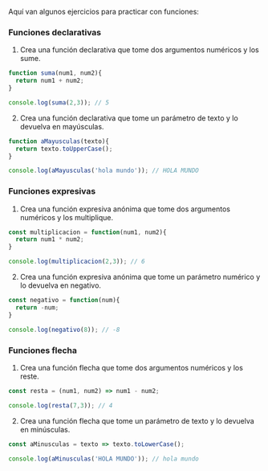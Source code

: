 Aquí van algunos ejercicios para practicar con funciones:

### Funciones declarativas
1. Crea una función declarativa que tome dos argumentos numéricos y los sume.
```javascript
function suma(num1, num2){
  return num1 + num2;
}

console.log(suma(2,3)); // 5
```

2. Crea una función declarativa que tome un parámetro de texto y lo devuelva en mayúsculas.
```javascript
function aMayusculas(texto){
  return texto.toUpperCase();
}

console.log(aMayusculas('hola mundo')); // HOLA MUNDO
```

### Funciones expresivas

1. Crea una función expresiva anónima que tome dos argumentos numéricos y los multiplique.
```javascript
const multiplicacion = function(num1, num2){
  return num1 * num2;
}

console.log(multiplicacion(2,3)); // 6
```

2. Crea una función expresiva anónima que tome un parámetro numérico y lo devuelva en negativo.
```javascript
const negativo = function(num){
  return -num;
}

console.log(negativo(8)); // -8
```

### Funciones flecha

1. Crea una función flecha que tome dos argumentos numéricos y los reste.
```javascript
const resta = (num1, num2) => num1 - num2;

console.log(resta(7,3)); // 4
```

2. Crea una función flecha que tome un parámetro de texto y lo devuelva en minúsculas.
```javascript
const aMinusculas = texto => texto.toLowerCase();

console.log(aMinusculas('HOLA MUNDO')); // hola mundo
```